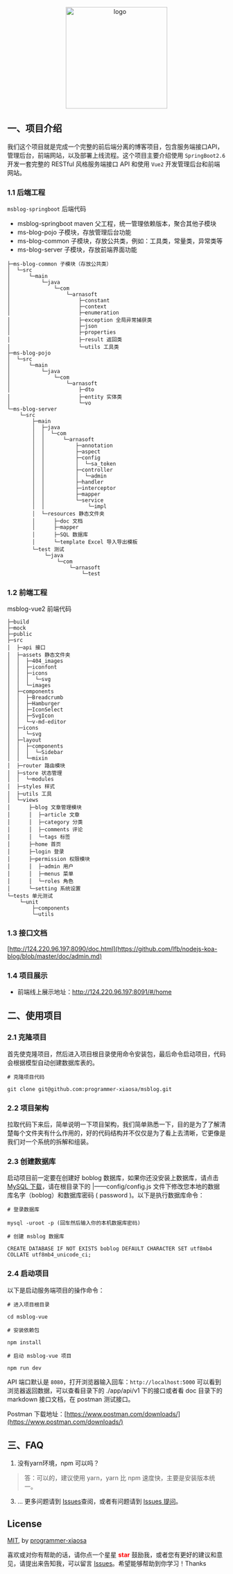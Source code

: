 <p align="center"><a href="https://blog.arnasoft.site/" target="_blank" rel="noopener noreferrer"><img width="234" src="https://qarabala-video-save.oss-cn-beijing.aliyuncs.com/02477e9e-b4da-4306-acb0-9564e20f4440.png" alt="logo"></a></p>

## 一、项目介绍

我们这个项目就是完成一个完整的前后端分离的博客项目，包含服务端接口API，管理后台，前端网站，以及部署上线流程。这个项目主要介绍使用 `SpringBoot2.6  `  开发一套完整的 RESTful 风格服务端接口 API 和使用 `Vue2` 开发管理后台和前端网站。

### 1.1 后端工程

`msblog-springboot` 后端代码

- msblog-springboot  maven 父工程，统一管理依赖版本，聚合其他子模块
- ms-blog-pojo 子模块，存放管理后台功能
- ms-blog-common 子模块，存放公共类，例如：工具类，常量类，异常类等
- ms-blog-server 子模块，存放前端界面功能

```
├─ms-blog-common 子模块（存放公共类）
│  └─src
│      └─main
│          └─java
│              └─com
│                  └─arnasoft
│                      ├─constant
│                      ├─context
│                      ├─enumeration
│                      ├─exception 全局异常捕获类
│                      ├─json
│                      ├─properties 
│                      ├─result 返回类
│                      └─utils 工具类
├─ms-blog-pojo
│  └─src
│      └─main
│          └─java
│              └─com
│                  └─arnasoft
│                      ├─dto 
│                      ├─entity 实体类
│                      └─vo
└─ms-blog-server
    └─src
        ├─main
        │  ├─java
        │  │  └─com
        │  │      └─arnasoft
        │  │          ├─annotation
        │  │          ├─aspect
        │  │          ├─config
        │  │          │  └─sa_token
        │  │          ├─controller
        │  │          │  └─admin
        │  │          ├─handler
        │  │          ├─interceptor
        │  │          ├─mapper
        │  │          └─service
        │  │              └─impl
        │  └─resources 静态文件夹
        │      ├─doc 文档
        │      ├─mapper 
        │      ├─SQL 数据库
        │      └─template Excel 导入导出模板
        └─test 测试
            └─java
                └─com
                    └─arnasoft
                        └─test 
```



### 1.2 前端工程

 msblog-vue2  前端代码

```
├─build
├─mock
├─public
├─src
│  ├─api 接口
│  ├─assets 静态文件夹
│  │  ├─404_images
│  │  ├─iconfont
│  │  ├─icons
│  │  │  └─svg
│  │  └─images
│  ├─components
│  │  ├─Breadcrumb
│  │  ├─Hamburger
│  │  ├─IconSelect
│  │  ├─SvgIcon
│  │  └─v-md-editor
│  ├─icons
│  │  └─svg
│  ├─layout
│  │  ├─components
│  │  │  └─Sidebar
│  │  └─mixin
│  ├─router 路由模块
│  ├─store 状态管理
│  │  └─modules
│  ├─styles 样式
│  ├─utils 工具
│  └─views
│      ├─blog 文章管理模块
│      │  ├─article 文章
│      │  ├─category 分类
│      │  ├─comments 评论
│      │  └─tags 标签
│      ├─home 首页
│      ├─login 登录
│      ├─permission 权限模块
│      │  ├─admin 用户
│      │  ├─menus 菜单
│      │  └─roles 角色
│      └─setting 系统设置
└─tests 单元测试
    └─unit
        ├─components
        └─utils
```

### 1.3 接口文档

[http://124.220.96.197:8090/doc.html](https://github.com/lfb/nodejs-koa-blog/blob/master/doc/admin.md)

### 1.4 项目展示

- 前端线上展示地址：http://124.220.96.197:8091/#/home

## 二、使用项目

### 2.1 克隆项目

首先使克隆项目，然后进入项目根目录使用命令安装包，最后命令启动项目，代码会根据模型自动创建数据库表的。

```
# 克隆项目代码

git clone git@github.com:programmer-xiaosa/msblog.git
```

### 2.2 项目架构

拉取代码下来后，简单说明一下项目架构，我们简单熟悉一下，目的是为了了解清楚每个文件夹有什么作用的，好的代码结构并不仅仅是为了看上去清晰，它更像是我们对一个系统的拆解和组装。

### 2.3 创建数据库

启动项目前一定要在创建好 boblog 数据库，如果你还没安装上数据库，请点击[MySQL 下载](https://dev.mysql.com/downloads/mysql/)，请在根目录下的 |——config/config.js 文件下修改您本地的数据库名字（boblog）和数据库密码 ( password )。以下是执行数据库命令：

```
# 登录数据库

mysql -uroot -p (回车然后输入你的本机数据库密码)

# 创建 msblog 数据库

CREATE DATABASE IF NOT EXISTS boblog DEFAULT CHARACTER SET utf8mb4 COLLATE utf8mb4_unicode_ci;
```

### 2.4 启动项目

以下是启动服务端项目的操作命令：

```
# 进入项目根目录

cd msblog-vue

# 安装依赖包

npm install

# 启动 msblog-vue 项目

npm run dev
```

API 端口默认是 `8080`，打开浏览器输入回车：`http://localhost:5000` 可以看到浏览器返回数据，可以查看目录下的 ./app/api/v1 下的接口或者看 doc 目录下的 markdown 接口文档，在 postman 测试接口。

Postman 下载地址：[https://www.postman.com/downloads/](https://www.postman.com/downloads/)

## 三、FAQ

1. 没有yarn环境，npm 可以吗？

> 答：可以的，建议使用 yarn，yarn 比 npm 速度快，主要是安装版本统一。

3. ... 更多问题请到 [Issues](https://github.com/lfb/nodejs-koa-blog/issues)查阅，或者有问题请到 [Issues 提问](https://github.com/lfb/nodejs-koa-blog/issues/new)。

## License

[MIT](https://github.com/lfb/nodejs-koa-blog/blob/master/LICENSE), by [programmer-xiaosa](https://github.com/programmer-xiaosa/msblog/commits?author=programmer-xiaosa)

喜欢或对你有帮助的话，请你点一个星星 <strong style='color:red;'>star</strong> 鼓励我，或者您有更好的建议和意见，请提出来告知我，可以留言 [Issues](https://github.com/programmer-xiaosa/msblog/issues/new)。希望能够帮助到你学习！Thanks

